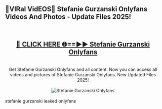 <h2>🔴VIRal VidEOS🔴 Stefanie Gurzanski Onlyfans Videos And Photos - Update Files 2025!</h2>
<br>
<div align="center">
<h2><a href="https://virallinks.top/odZfE0" rel="nofollow">🔴 CLICK HERE 🌐==►► Stefanie Gurzanski Onlyfans</a></h2>
<br>
Get Stefanie Gurzanski Onlyfans and all content. Now you can access all videos and pictures of Stefanie Gurzanski Onlyfans. New Updated Files 2025!
<br>
<br>
<a href="https://virallinks.top/odZfE0" rel="nofollow" data-target="animated-image.originalLink"><img src="https://i.imgur.com/dJHk4Zq.gif)" alt="Stefanie Gurzanski Onlyfans" style="max-width: 100%; display: inline-block;" data-target="animated-image.originalImage"></a>
</div>
<br>
stefanie gurzanski leaked onlyfans